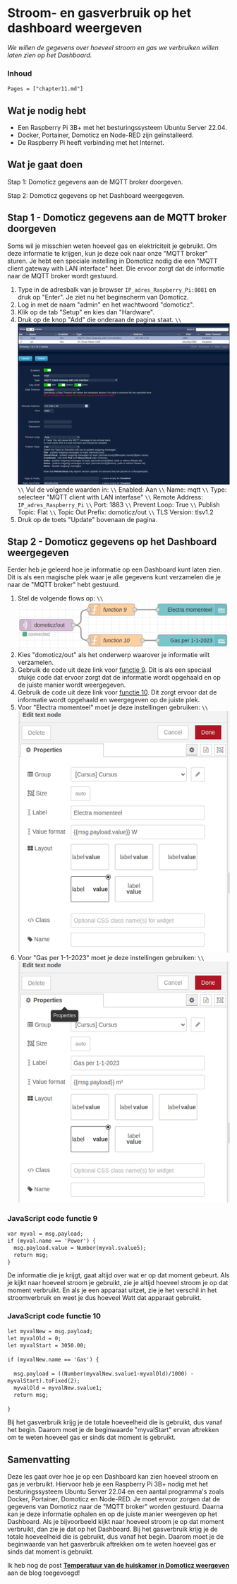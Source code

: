 # Stroom- en gasverbruik op het dashboard weergeven

*We willen de gegevens over hoeveel stroom en gas we verbruiken willen laten zien op het Dashboard.*

### Inhoud

```@contents
Pages = ["chapter11.md"]
```

## Wat je nodig hebt

- Een Raspberry Pi 3B+ met het besturingssysteem Ubuntu Server 22.04.
- Docker, Portainer, Domoticz en Node-RED zijn geïnstalleerd.
- De Raspberry Pi heeft verbinding met het Internet.

## Wat je gaat doen

Stap 1: Domoticz gegevens aan de MQTT broker doorgeven.

Stap 2: Domoticz gegevens op het Dashboard weergegeven.

## Stap 1 - Domoticz gegevens aan de MQTT broker doorgeven

Soms wil je misschien weten hoeveel gas en elektriciteit je gebruikt. Om deze informatie te krijgen, kun je deze ook naar onze "MQTT broker" sturen. Je hebt een speciale instelling in Domoticz nodig die een "MQTT client gateway with LAN interface" heet. Die ervoor zorgt dat de informatie naar de MQTT broker wordt gestuurd.

1. Type in de adresbalk van je browser `IP_adres_Raspberry_Pi:8081` en druk op "Enter". Je ziet nu het beginscherm van Domoticz.
2. Log in met de naam "admin" en het wachtwoord "domoticz".
2. Klik op de tab "Setup" en kies dan "Hardware".
3. Druk op de knop "Add" die onderaan de pagina staat. ``\\``![fig_12_1](assets/fig_12_1.png) ``\\``
   Vul de volgende waarden in:  ``\\``
   Enabled: Aan  ``\\``
   Name: mqtt ``\\``
   Type: selecteer "MQTT client with LAN interfase"  ``\\``
   Remote Address: `IP_adres_Raspberry_Pi` ``\\``
   Port: 1883 ``\\``
   Prevent Loop: True ``\\``
   Publish Topic: Flat ``\\``
   Topic Out Prefix: domoticz/out ``\\``
   TLS Version: tlsv1.2
5. Druk op de toets "Update" bovenaan de pagina.

## Stap 2 - Domoticz gegevens op het Dashboard weergegeven

Eerder heb je geleerd hoe je informatie op een Dashboard kunt laten zien. Dit is als een magische plek waar je alle gegevens kunt verzamelen die je naar de "MQTT broker" hebt gestuurd.

1. Stel de volgende flows op: ``\\``![fig_12_2](assets/fig_12_2.png)
2. Kies "domoticz/out" als het onderwerp waarover je informatie wilt verzamelen.
3. Gebruik de code uit deze link voor [functie 9](#JavaScript-code-functie-9). Dit is als een speciaal stukje code dat ervoor zorgt dat de informatie wordt opgehaald en op de juiste manier wordt weergegeven.
4. Gebruik de code uit deze link voor [functie 10](#JavaScript-code-functie-10). Dit zorgt ervoor dat de informatie wordt opgehaald en weergegeven op de juiste plek.
5. Voor "Electra momenteel" moet je deze instellingen gebruiken: ``\\``![fig_12_3](assets/fig_12_3.png)
6. Voor "Gas per 1-1-2023" moet je deze instellingen gebruiken:  ``\\``![fig_12_4](assets/fig_12_4.png)


### JavaScript code functie 9

```
var myval = msg.payload;
if (myval.name == 'Power') {
  msg.payload.value = Number(myval.svalue5);
  return msg;
}
```

De informatie die je krijgt, gaat altijd over wat er op dat moment gebeurt. Als je kijkt naar hoeveel stroom je gebruikt, zie je altijd hoeveel stroom je op dat moment verbruikt. En als je een apparaat uitzet, zie je het verschil in het stroomverbruik en weet je dus hoeveel Watt dat apparaat gebruikt.

### JavaScript code functie 10

```
let myvalNew = msg.payload;
let myvalOld = 0;
let myvalStart = 3050.00;

if (myvalNew.name == 'Gas') {
  
  msg.payload = ((Number(myvalNew.svalue1-myvalOld)/1000) - myvalStart).toFixed(2);
  myvalOld = myvalNew.svalue1;
  return msg;

}
```

Bij het gasverbruik krijg je de totale hoeveelheid die is gebruikt, dus vanaf het begin. Daarom moet je de beginwaarde "myvalStart" ervan aftrekken om te weten hoeveel gas er sinds dat moment is gebruikt.

## Samenvatting

Deze les gaat over hoe je op een Dashboard kan zien hoeveel stroom en gas je verbruikt. Hiervoor heb je een Raspberry Pi 3B+ nodig met het besturingssysteem Ubuntu Server 22.04 en een aantal programma's zoals Docker, Portainer, Domoticz en Node-RED. Je moet ervoor zorgen dat de gegevens van Domoticz naar de "MQTT broker" worden gestuurd. Daarna kan je deze informatie ophalen en op de juiste manier weergeven op het Dashboard. Als je bijvoorbeeld kijkt naar hoeveel stroom je op dat moment verbruikt, dan zie je dat op het Dashboard. Bij het gasverbruik krijg je de totale hoeveelheid die is gebruikt, dus vanaf het begin. Daarom moet je de beginwaarde van het gasverbruik aftrekken om te weten hoeveel gas er sinds dat moment is gebruikt.

Ik heb nog de post [**Temperatuur van de huiskamer in Domoticz weergeven**](../blog/#03-2023-Temperatuur-van-de-huiskamer-in-Domoticz-weergeven) aan de blog toegevoegd!



